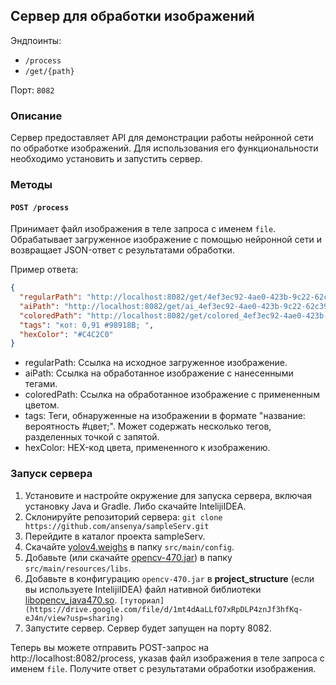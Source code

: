 ## Сервер для обработки изображений

Эндпоинты: 
- `/process`
- `/get/{path}`
    
Порт: `8082`  

### Описание

Сервер предоставляет API для демонстрации работы нейронной сети по обработке изображений. Для использования его функциональности необходимо установить и запустить сервер.

### Методы

#### `POST /process`

Принимает файл изображения в теле запроса с именем `file`. Обрабатывает загруженное изображение с помощью нейронной сети и возвращает JSON-ответ с результатами обработки.

Пример ответа:

```json
{
  "regularPath": "http://localhost:8082/get/4ef3ec92-4ae0-423b-9c22-62c39cd16a01.jpg",
  "aiPath": "http://localhost:8082/get/ai_4ef3ec92-4ae0-423b-9c22-62c39cd16a01.jpg",
  "coloredPath": "http://localhost:8082/get/colored_4ef3ec92-4ae0-423b-9c22-62c39cd16a01.jpg",
  "tags": "кот: 0,91 #98918B; ",
  "hexColor": "#C4C2C0"
}
```

- regularPath: Ссылка на исходное загруженное изображение.
- aiPath: Ссылка на обработанное изображение с нанесенными тегами.
- coloredPath: Ссылка на обработанное изображение с примененным цветом.
- tags: Теги, обнаруженные на изображении в формате "название: вероятность #цвет;". Может содержать несколько тегов, разделенных точкой с запятой.
- hexColor: HEX-код цвета, примененного к изображению.

### Запуск сервера
1. Установите и настройте окружение для запуска сервера, включая установку Java и Gradle. Либо скачайте IntelijiIDEA.
2. Склонируйте репозиторий сервера: `git clone https://github.com/ansenya/sampleServ.git`
3. Перейдите в каталог проекта sampleServ.
4. Скачайте [yolov4.weighs](https://github.com/AlexeyAB/darknet/releases/download/darknet_yolo_v3_optimal/yolov4.weights) в папку `src/main/config`.
5. Добавьте (или скачайте [opencv-470.jar](https://drive.google.com/file/d/1NtxUHgiKtgyNM9bgBkAnuL8RbbN-XKz9/view?usp=sharing)) в папку `src/main/resources/libs`.
6. Добавьте в конфигурацию `opencv-470.jar` в **project_structure** (если вы используете IntelijiIDEA) файл нативной библиотеки [libopencv_java470.so](https://drive.google.com/file/d/1wfKi149eeDpARoXjrKdwEXBng0eddxlF/view?usp=sharing). 
`[туториал](https://drive.google.com/file/d/1mt4dAaLLfO7xRpDLP4znJf3hfKq-eJ4n/view?usp=sharing)`
7. Запустите сервер. Сервер будет запущен на порту 8082.
  
Теперь вы можете отправить POST-запрос на http://localhost:8082/process, указав файл изображения в теле запроса с именем `file`. Получите ответ с результатами обработки изображения.
